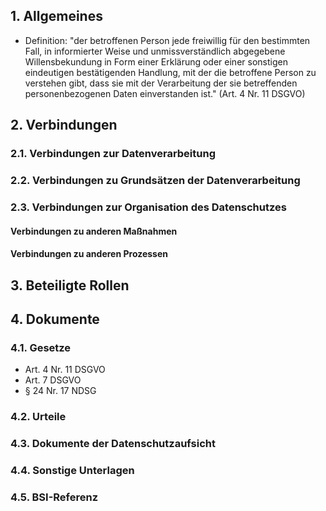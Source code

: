 ## 1. Allgemeines
- Definition: "der betroffenen Person jede freiwillig für den bestimmten Fall, in informierter Weise und unmissverständlich abgegebene Willensbekundung in Form einer Erklärung oder einer sonstigen eindeutigen bestätigenden Handlung, mit der die betroffene Person zu verstehen gibt, dass sie mit der Verarbeitung der sie betreffenden personenbezogenen Daten einverstanden ist." (Art. 4 Nr. 11 DSGVO)
## 2. Verbindungen
### 2.1. Verbindungen zur Datenverarbeitung
### 2.2. Verbindungen zu Grundsätzen der Datenverarbeitung
### 2.3. Verbindungen zur Organisation des Datenschutzes
#### Verbindungen zu anderen Maßnahmen
#### Verbindungen zu anderen Prozessen
## 3. Beteiligte Rollen
## 4. Dokumente
### 4.1. Gesetze
- Art. 4 Nr. 11 DSGVO
- Art. 7 DSGVO
- § 24 Nr. 17 NDSG
### 4.2. Urteile
### 4.3. Dokumente der Datenschutzaufsicht
### 4.4. Sonstige Unterlagen
### 4.5. BSI-Referenz
